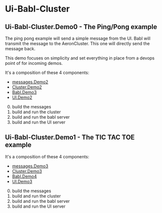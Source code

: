 # Ui-Babl-Cluster

## Ui-Babl-Cluster.Demo0 - The Ping/Pong example
The ping pong example will send a simple message from the UI.
Babl will transmit the message to the AeronCluster. This one will directly send the message back.

This demo focuses on simplicity and set everything in place from a devops point of for incoming demos. 

It's a composition of these 4 components:
- [messages.Demo2](../messages/README.md#messagesdemo2)
- [Cluster.Demo2](../Cluster/README.md#clusterdemo2)
- [Babl.Demo3](../babl/README.md#babldemo3)
- [UI.Demo2](../ui/README.md#uidemo2)

0) build the messages
0) build and run the cluster
0) build and run the babl server
0) build and run the UI server

## Ui-Babl-Cluster.Demo1 - The TIC TAC TOE example
It's a composition of these 4 components:
- [messages.Demo3](../messages/README.md#messagesdemo3)
- [Cluster.Demo3](../Cluster/README.md#clusterdemo3)
- [Babl.Demo4](../babl/README.md#babldemo4)
- [UI.Demo3](../ui/README.md#uidemo3)

0) build the messages
0) build and run the cluster
0) build and run the babl server
0) build and run the UI server
